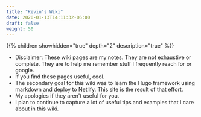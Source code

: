 ```yaml
---
title: "Kevin's Wiki"
date: 2020-01-13T14:11:32-06:00
draft: false
weight: 50
---
```


{{% children showhidden="true" depth="2" description="true" %}}

* Disclaimer: These wiki pages are my notes. They are not exhaustive or complete. They are to help me remember stuff I frequently reach for or google.
* If you find these pages useful, cool.
* The secondary goal for this wiki was to learn the Hugo framework using markdown and deploy to Netlify. This site is the result of that effort.
* My apologies if they aren't useful for you.
* I plan to continue to capture a lot of useful tips and examples that I care about in this wiki.
